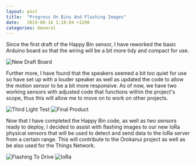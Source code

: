 ```yaml
---
layout: post
title:  "Progress On Bins And Flashing Images"
date:   2019-08-16 1:18:04 +1200
categories: General
---
```


Since the first draft of the Happy Bin sensor, I have reworked the basic Arduino board so that the
 wiring will be a bit more tidy and compact for use.
 
<img src= "{{site.baseurl}}/assets/Images/HappyBinC.jpg" alt = "New Draft Board">

Further more, I have found that the speakers seemed a bit too quiet for use so have set up with a
 louder speaker as well as updated the code to allow the motion sensor to be a bit more responsive.
  As of now, we have two working sensors with adjusted code that functions within the project's scope,
  thus this will allow me to move on to work on other projects.
   
<img src= "{{site.baseurl}}/assets/Images/HappyBinTest1.PNG" alt = "Third Light Test">

<img src= "{{site.baseurl}}/assets/Images/HappyFinalProduct.jpg" alt = "Final Product">

Now that I have completed the Happy Bin code, as well as two sensors ready to deploy, I decided to assist with flashing 
 images to our new loRa physical sensors that will be used to detect and send data to the loRa server from a certain range.
  This will contribute to the Orokanui project as well as be also used for the Things Network.
  
<img src= "{{site.baseurl}}/assets/Images/flashingSdCard.PNG" alt = "Flashing To Drive">

<img src= "{{site.baseurl}}/assets/Images/loRaSensor.jpg" alt = "loRa">




